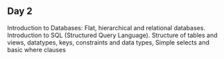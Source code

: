 Day 2
------------
Introduction to Databases: Flat, hierarchical and relational databases. Introduction to SQL (Structured Query Language). Structure of tables and views, datatypes, keys, constraints and data types, Simple selects and basic where clauses